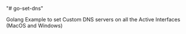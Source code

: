"# go-set-dns" 

Golang Example to set Custom DNS servers on all the Active Interfaces (MacOS and Windows)